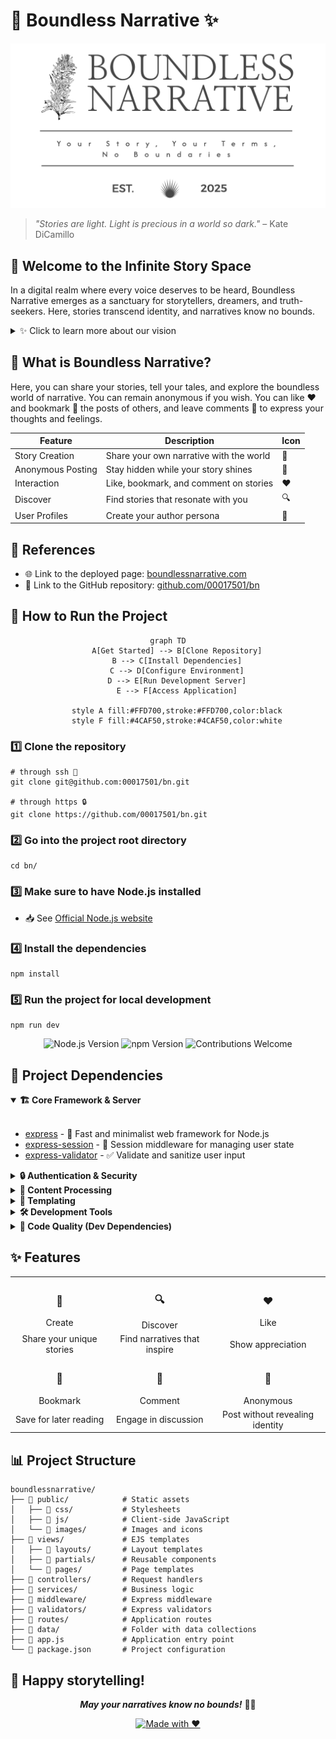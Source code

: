 # 🌠 Boundless Narrative ✨

![Project Banner](.github/readme-banner.png)

> *"Stories are light. Light is precious in a world so dark."* – Kate DiCamillo

## 🌌 Welcome to the Infinite Story Space

In a digital realm where every voice deserves to be heard, Boundless Narrative emerges as a sanctuary for storytellers, dreamers, and truth-seekers. Here, stories transcend identity, and narratives know no bounds.

<details>
<summary>✨ Click to learn more about our vision</summary>
<br>
We believe that storytelling is the most powerful form of human expression. Through stories, we connect, we heal, we understand, and we grow. Boundless Narrative was created to provide a space where anyone can share their voice without fear or limitation.
</details>

## 💫 What is Boundless Narrative?

Here, you can share your stories, tell your tales, and explore the boundless world of narrative. You can remain anonymous if you wish. You can like ❤️ and bookmark 🔖 the posts of others, and leave comments 💬 to express your thoughts and feelings.

<!-- PROJECT FEATURES TABLE -->
| Feature | Description | Icon |
|---------|-------------|------|
| Story Creation | Share your own narrative with the world | 📝 |
| Anonymous Posting | Stay hidden while your story shines | 🌙 |
| Interaction | Like, bookmark, and comment on stories | ❤️ |
| Discover | Find stories that resonate with you | 🔍 |
| User Profiles | Create your author persona | 👤 |

## 🔗 References

- 🌐 Link to the deployed page: [boundlessnarrative.com](http://3.89.104.190/)
- 📂 Link to the GitHub repository: [github.com/00017501/bn](https://github.com/00017501/bn)

## 🚀 How to Run the Project

<div align="center">

```mermaid
graph TD
    A[Get Started] --> B[Clone Repository]
    B --> C[Install Dependencies]
    C --> D[Configure Environment]
    D --> E[Run Development Server]
    E --> F[Access Application]
    
    style A fill:#FFD700,stroke:#FFD700,color:black
    style F fill:#4CAF50,stroke:#4CAF50,color:white
```

</div>

### 1️⃣ Clone the repository
```shell
# through ssh 🔐
git clone git@github.com:00017501/bn.git

# through https 🔒
git clone https://github.com/00017501/bn.git
```

### 2️⃣ Go into the project root directory
```shell
cd bn/
```

### 3️⃣ Make sure to have Node.js installed
- 📥 See [Official Node.js website](https://nodejs.org/en/download)

### 4️⃣ Install the dependencies
```shell
npm install
```

### 5️⃣ Run the project for local development
```shell
npm run dev
```

<div align="center">
  <img src="https://img.shields.io/badge/node-%3E%3D%2016.0.0-brightgreen" alt="Node.js Version">
  <img src="https://img.shields.io/badge/npm-%3E%3D%208.0.0-blue" alt="npm Version">
  <img src="https://img.shields.io/badge/contributions-welcome-orange" alt="Contributions Welcome">
</div>

## 🤖 Project Dependencies

<details open>
<summary><b>🏗️ Core Framework & Server</b></summary>
<br>

- [express](https://expressjs.com/) - 🚂 Fast and minimalist web framework for Node.js
- [express-session](https://www.npmjs.com/package/express-session) - 🔑 Session middleware for managing user state
- [express-validator](https://express-validator.github.io/docs/) - ✅ Validate and sanitize user input

</details>

<details>
<summary><b>🔒 Authentication & Security</b></summary>
<br>

- [bcrypt](https://www.npmjs.com/package/bcrypt) - 🔐 Password hashing with secure salts

</details>

<details>
<summary><b>📝 Content Processing</b></summary>
<br>

- [marked](https://www.npmjs.com/package/marked) - ✍️ Markdown parser and compiler for rich content

</details>

<details>
<summary><b>🎨 Templating</b></summary>
<br>

- [ejs](https://www.npmjs.com/package/ejs) - 🖌️ Embedded JavaScript templates for dynamic HTML
- [express-ejs-layouts](https://github.com/expressjs/express-ejs-layouts) - 📐 Layout support for EJS in Express

</details>

<details>
<summary><b>🛠️ Development Tools</b></summary>
<br>

- [nodemon](https://www.npmjs.com/package/nodemon) - 🔄 Auto-restart server during development

</details>

<details>
<summary><b>🧹 Code Quality (Dev Dependencies)</b></summary>
<br>

- [eslint](https://www.npmjs.com/package/eslint) - 🔍 Code linting for clean, consistent JavaScript

</details>

## ✨ Features

<div align="center">
  <table>
    <tr>
      <td align="center"><h3>📝</h3>Create</td>
      <td align="center"><h3>🔍</h3>Discover</td>
      <td align="center"><h3>❤️</h3>Like</td>
    </tr>
    <tr>
      <td align="center">Share your unique stories</td>
      <td align="center">Find narratives that inspire</td>
      <td align="center">Show appreciation</td>
    </tr>
    <tr>
      <td align="center"><h3>🔖</h3>Bookmark</td>
      <td align="center"><h3>💬</h3>Comment</td>
      <td align="center"><h3>🌙</h3>Anonymous</td>
    </tr>
    <tr>
      <td align="center">Save for later reading</td>
      <td align="center">Engage in discussion</td>
      <td align="center">Post without revealing identity</td>
    </tr>
  </table>
</div>

## 📊 Project Structure
```
boundlessnarrative/
├── 📁 public/            # Static assets
│   ├── 📁 css/           # Stylesheets
│   ├── 📁 js/            # Client-side JavaScript
│   └── 📁 images/        # Images and icons
├── 📁 views/             # EJS templates
│   ├── 📁 layouts/       # Layout templates
│   ├── 📁 partials/      # Reusable components
│   └── 📁 pages/         # Page templates
├── 📁 controllers/       # Request handlers
├── 📁 services/          # Business logic
├── 📁 middleware/        # Express middleware
├── 📁 validators/        # Express validators
├── 📁 routes/            # Application routes
├── 📁 data/              # Folder with data collections
├── 📄 app.js             # Application entry point
└── 📄 package.json       # Project configuration
```

## 💖 Happy storytelling!

<div align="center">

***May your narratives know no bounds!*** 🚀✨

[![Made with ❤️](https://img.shields.io/badge/Made%20with-%E2%9D%A4%EF%B8%8F-red.svg)](https://github.com/00017501/bn)

</div>